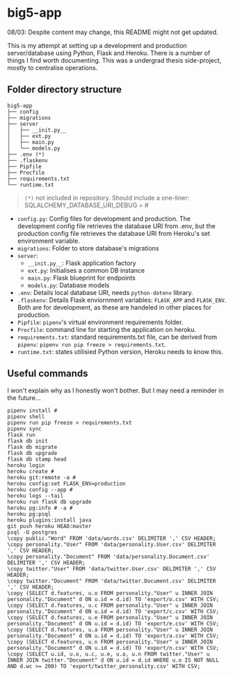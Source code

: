 # big5-app

08/03: Despite content may change, this README might not get updated.

This is my attempt at setting up a development and production server/database using Python, Flask and Heroku. There is a number of things I find worth documenting. This was a undergrad thesis side-project, mostly to centralise operations.

## Folder directory structure

```
big5-app
├── config
├── migrations
├── server
│   ├── __init.py__
│   ├── ext.py
│   ├── main.py
│   └── models.py
├── .env (*)
├── .flaskenv
├── Pipfile
├── Procfile
├── requirements.txt
└── runtime.txt
```

> `(*)` not included in repository. Should include a one-liner: SQLALCHEMY_DATABASE_URI_DEBUG = #

* `config.py`: Config files for development and production. The development config file retrieves the database URI from .env, but the production config file retrieves the database URI from Heroku's set environment variable.
* `migrations`: Folder to store database's migrations
* `server`:
  * `__init.py__`: Flask application factory
  * `ext.py`: Initialises a common DB instance
  * `main.py`: Flask blueprint for endpoints
  * `models.py`: Database models
* `.env`: Details local database URI, needs `python-dotenv` library.
* `.flaskenv`: Details Flask enviornment variables: `FLASK_APP` and `FLASK_ENV`. Both are for development, as these are handeled in other places for production.
* `Pipfile`: `pipenv`'s virtual environment requirements folder.
* `Procfile`: command line for starting the application on heroku.
* `requirements.txt`: standard requirements.txt file, can be derived from `pipenv`: `pipenv run pip freeze > requirements.txt`.
* `runtime.txt`: states utilisied Python version, Heroku needs to know this.

## Useful commands

I won't explain why as I honestly won't bother. But I may need a reminder in the future...

```
pipenv install #
pipenv shell
pipenv run pip freeze > requirements.txt
pipenv sync
flask run
flask db init
flask db migrate
flask db upgrade
flask db stamp head
heroku login
heroku create #
heroku git:remote -a #
heroku config:set FLASK_ENV=production
heroku config --app #
heroku logs --tail
heroku run flask db upgrade
heroku pg:info # -a #
heroku pg:psql
heroku plugins:install java
git push heroku HEAD:master
psql -U postgres
\copy public."Word" FROM 'data/words.csv' DELIMITER ',' CSV HEADER;
\copy personality."User" FROM 'data/personality.User.csv' DELIMITER ',' CSV HEADER;
\copy personality."Document" FROM 'data/personality.Document.csv' DELIMITER ',' CSV HEADER;
\copy twitter."User" FROM 'data/twitter.User.csv' DELIMITER ',' CSV HEADER;
\copy twitter."Document" FROM 'data/twitter.Document.csv' DELIMITER ',' CSV HEADER;
\copy (SELECT d.features, u.o FROM personality."User" u INNER JOIN personality."Document" d ON u.id = d.id) TO 'export/o.csv' WITH CSV;
\copy (SELECT d.features, u.c FROM personality."User" u INNER JOIN personality."Document" d ON u.id = d.id) TO 'export/c.csv' WITH CSV;
\copy (SELECT d.features, u.e FROM personality."User" u INNER JOIN personality."Document" d ON u.id = d.id) TO 'export/e.csv' WITH CSV;
\copy (SELECT d.features, u.a FROM personality."User" u INNER JOIN personality."Document" d ON u.id = d.id) TO 'export/a.csv' WITH CSV;
\copy (SELECT d.features, u.n FROM personality."User" u INNER JOIN personality."Document" d ON u.id = d.id) TO 'export/n.csv' WITH CSV;
\copy (SELECT u.id, u.o, u.c, u.e, u.a, u.n FROM twitter."User" u INNER JOIN twitter."Document" d ON u.id = d.id WHERE u.o IS NOT NULL AND d.wc >= 200) TO 'export/twitter_personality.csv' WITH CSV;
```